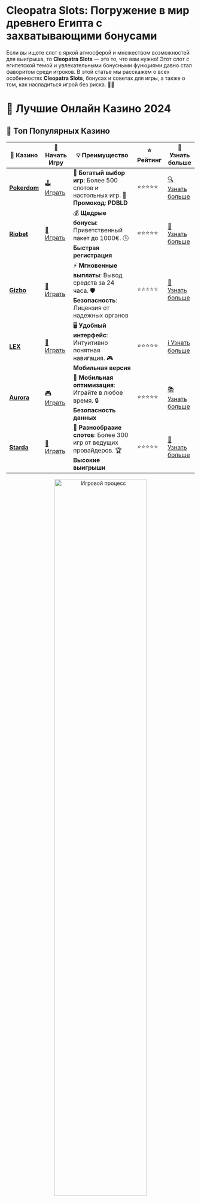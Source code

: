 # **Cleopatra Slots: Погружение в мир древнего Египта с захватывающими бонусами**

Если вы ищете слот с яркой атмосферой и множеством возможностей для выигрыша, то **Cleopatra Slots** — это то, что вам нужно! Этот слот с египетской темой и увлекательными бонусными функциями давно стал фаворитом среди игроков. В этой статье мы расскажем о всех особенностях **Cleopatra Slots**, бонусах и советах для игры, а также о том, как насладиться игрой без риска. 🎰👑

# 🎰 Лучшие Онлайн Казино 2024

## 🌟 Топ Популярных Казино

| 🎲 **Казино** | 🔗 **Начать Игру** | 💡 **Преимущество** | ⭐ **Рейтинг** | 🔗 **Узнать больше** |
|--------------|---------------------|---------------------|----------------|----------------------|
| [**Pokerdom**](https://brandplay.link/4k77v2yx) | [🕹️ Играть](https://brandplay.link/4k77v2yx) | 🎉 **Богатый выбор игр**: Более 500 слотов и настольных игр. 🎁 **Промокод**: **PDBLD** | ⭐⭐⭐⭐⭐ | [🔍 Узнать больше](https://brandplay.link/4k77v2yx) |
| [**Riobet**](https://brandplay.link/7xBLTPyj) | [🎰 Играть](https://brandplay.link/7xBLTPyj) | 💰 **Щедрые бонусы**: Приветственный пакет до 1000€. 🕒 **Быстрая регистрация** | ⭐⭐⭐⭐⭐ | [📖 Узнать больше](https://brandplay.link/7xBLTPyj) |
| [**Gizbo**](https://brandplay.link/bprXw4YV) | [🎲 Играть](https://brandplay.link/bprXw4YV) | ⚡ **Мгновенные выплаты**: Вывод средств за 24 часа. 🛡️ **Безопасность**: Лицензия от надежных органов | ⭐⭐⭐⭐⭐ | [📝 Узнать больше](https://brandplay.link/bprXw4YV) |
| [**LEX**](https://brandplay.link/zW4hdDFV) | [🤑 Играть](https://brandplay.link/zW4hdDFV) | 🖥️ **Удобный интерфейс**: Интуитивно понятная навигация. 🎮 **Мобильная версия** | ⭐⭐⭐⭐⭐ | [ℹ️ Узнать больше](https://brandplay.link/zW4hdDFV) |
| [**Aurora**](https://10trafic-stat2.com/click/668546556bcc6313411604bd/6766/13032/subaccount) | [🎮 Играть](https://10trafic-stat2.com/click/668546556bcc6313411604bd/6766/13032/subaccount) | 📱 **Мобильная оптимизация**: Играйте в любое время. 🔒 **Безопасность данных** | ⭐⭐⭐⭐⭐ | [📚 Узнать больше](https://10trafic-stat2.com/click/668546556bcc6313411604bd/6766/13032/subaccount) |
| [**Starda**](https://brandplay.link/fB7xwRFL) | [🎯 Играть](https://brandplay.link/fB7xwRFL) | 🎰 **Разнообразие слотов**: Более 300 игр от ведущих провайдеров. 🏆 **Высокие выигрыши** | ⭐⭐⭐⭐⭐ | [🔎 Узнать больше](https://brandplay.link/fB7xwRFL) |

<div align="center">
    <img src="https://i.pinimg.com/originals/87/9e/b9/879eb9354dd0699582408b68f2e253b2.gif" alt="Игровой процесс" width="70%">
</div>

## 💎 Лучшие Бонусы и Акции

| 🎲 **Казино** | 🔗 **Начать Игру** | 💡 **Преимущество** | ⭐ **Рейтинг** | 🔗 **Узнать больше** |
|--------------|---------------------|---------------------|----------------|----------------------|
| [**Kometa**](https://brandplay.link/8ZymQJV8) | [🎰 Играть](https://brandplay.link/8ZymQJV8) | 🎁 **Эксклюзивные бонусы**: Регулярные акции и промо. 🔄 **Программы лояльности** | ⭐⭐⭐⭐☆ | [🔍 Узнать больше](https://brandplay.link/8ZymQJV8) |
| [**R7**](https://brandplay.link/bMd3Yjsw) | [🕹️ Играть](https://brandplay.link/bMd3Yjsw) | 🕒 **Круглосуточная поддержка**: Всегда на связи. 💸 **Высокие лимиты** | ⭐⭐⭐⭐☆ | [📖 Узнать больше](https://brandplay.link/bMd3Yjsw) |
| [**7K**](https://brandplay.link/BvQyFShp) | [🎲 Играть](https://brandplay.link/BvQyFShp) | 🌟 **Эксклюзивные бонусы**: Только для VIP игроков. 🎉 **Сезонные акции** | ⭐⭐⭐⭐☆ | [📝 Узнать больше](https://brandplay.link/BvQyFShp) |
| [**Kent**](https://brandplay.link/Fv2WP3js) | [🤑 Играть](https://brandplay.link/Fv2WP3js) | 📈 **Высокий RTP**: Более 98%. 💼 **Профессиональная поддержка** | ⭐⭐⭐⭐☆ | [ℹ️ Узнать больше](https://brandplay.link/Fv2WP3js) |
| [**1Xslots**](https://brandplay.link/hSB1khtr) | [🎮 Играть](https://brandplay.link/hSB1khtr) | 🎉 **Множество акций**: Еженедельные бонусы и турниры. 🛡️ **Безопасность** | ⭐⭐⭐⭐☆ | [📚 Узнать больше](https://brandplay.link/hSB1khtr) |
| [**Gama**](https://brandplay.link/j6NMKsDz) | [🎯 Играть](https://brandplay.link/j6NMKsDz) | 🔍 **Интуитивный интерфейс**: Легкость использования. 🏅 **Престижные турниры** | ⭐⭐⭐⭐☆ | [🔎 Узнать больше](https://brandplay.link/j6NMKsDz) |

<div align="center">
    <img src="https://i.pinimg.com/originals/87/9e/b9/879eb9354dd0699582408b68f2e253b2.gif" alt="Игровой процесс" width="70%">
</div>

## 🚀 Быстрые Выигрыши и Поддержка

| 🎲 **Казино** | 🔗 **Начать Игру** | 💡 **Преимущество** | ⭐ **Рейтинг** | 🔗 **Узнать больше** |
|--------------|---------------------|---------------------|----------------|----------------------|
| [**Onion**](https://brandplay.link/zBGRVpQ9) | [🎰 Играть](https://brandplay.link/zBGRVpQ9) | 🤑 **Низкие ставки**: Идеально для начинающих. 🔄 **Быстрые выводы** | ⭐⭐⭐⭐☆ | [🔍 Узнать больше](https://brandplay.link/zBGRVpQ9) |
| [**Чемпион**](https://temon-gter.cfd/go/lRq?p80412p304504pcc44t17455) | [🕹️ Играть](https://temon-gter.cfd/go/lRq?p80412p304504pcc44t17455) | 🏅 **Лояльная программа**: Награды за активность. 🎁 **Ежемесячные бонусы** | ⭐⭐⭐⭐☆ | [📖 Узнать больше](https://temon-gter.cfd/go/lRq?p80412p304504pcc44t17455) |
| [**Vavada**](https://vavadapartner.pro/?promo=ea5c9275-6854-4505-94fc-95ab18221945-linkb2) | [🎲 Играть](https://vavadapartner.pro/?promo=ea5c9275-6854-4505-94fc-95ab18221945-linkb2) | 🚀 **Быстрая регистрация**: Начните играть мгновенно. 🔐 **Безопасные транзакции** | ⭐⭐⭐⭐☆ | [📝 Узнать больше](https://vavadapartner.pro/?promo=ea5c9275-6854-4505-94fc-95ab18221945-linkb2) |
| [**Friends**](https://gofriends.kim/linkb2) | [🤑 Играть](https://gofriends.kim/linkb2) | 🤝 **Социальные игры**: Играйте с друзьями. 🌐 **Мультиплатформенность** | ⭐⭐⭐⭐☆ | [ℹ️ Узнать больше](https://gofriends.kim/linkb2) |
| [**1WIN**](https://brandplay.link/smXVpBbG) | [🎮 Играть](https://brandplay.link/smXVpBbG) | 🏆 **Спортивные ставки**: Широкий выбор видов спорта. 💵 **Высокие коэффициенты** | ⭐⭐⭐⭐☆ | [📚 Узнать больше](https://brandplay.link/smXVpBbG) |
| [**Drip**](https://drp-ircp01.com/c07e6a3db) | [🎯 Играть](https://drp-ircp01.com/c07e6a3db) | 🌐 **Инновационные игры**: Новейшие игровые технологии. 🛡️ **Высокая безопасность** | ⭐⭐⭐⭐☆ | [🔎 Узнать больше](https://drp-ircp01.com/c07e6a3db) |
| [**JoyCasino**](https://rpc30.call2me.pro/?/ru/registration?apkpop=0&partner=p24970p3291217pc98f) | [🎰 Играть](https://rpc30.call2me.pro/?/ru/registration?apkpop=0&partner=p24970p3291217pc98f) | 🎁 **Приятные бонусы**: Ежедневные акции и подарки. 🕹️ **Разнообразие игр** | ⭐⭐⭐⭐☆ | [🔍 Узнать больше](https://rpc30.call2me.pro/?/ru/registration?apkpop=0&partner=p24970p3291217pc98f) |

<div align="center">
    <img src="https://i.pinimg.com/originals/87/9e/b9/879eb9354dd0699582408b68f2e253b2.gif" alt="Игровой процесс" width="70%">
</div>
---

✨ **Выбирайте лучшее казино для себя и наслаждайтесь игрой! Удачи!** ✨
![Картинка казино](https://i.pinimg.com/originals/a9/29/6e/a9296ea1cf6a7c20a985e593451f0323.png)

## Знакомство с **Cleopatra Slots** 🎮

**Cleopatra Slots** — это знаменитый видеослот, разработанный компанией IGT. Его популярность не случайна: с яркой графикой, захватывающими бонусными играми и возможностью крупных выигрышей, он привлекает игроков по всему миру. Погрузитесь в мир древнего Египта, где символы фараонов, пирамид и самой царицы Клеопатры ждут вас на каждом шагу.

### Основные характеристики **Cleopatra Slots** 🌟

1. **5 барабанов и 20 линий выплат**  
   **Cleopatra Slots** представляет собой классическую пятибарабанную игру с 20 активными линиями выплат. Это дает игрокам множество возможностей для формирования выигрышных комбинаций и получения призов.

2. **Бонусные игры и бесплатные вращения**  
   Этот слот известен своими бонусами. При выпадении трех и более символов Scatter (пирамиды) запускается бонусный раунд с бесплатными вращениями. Вы можете получить до 15 бесплатных вращений с тройным коэффициентом выигрыша!

3. **Дикие символы и возможности для увеличения выигрыша**  
   В **Cleopatra Slots** используется дикий символ (Wild), который заменяет другие символы на барабанах, увеличивая шансы на создание выигрышных комбинаций и получение крупных выплат.

4. **Тема Древнего Египта**  
   Визуальный стиль слота отражает атмосферу Древнего Египта: символы фараонов, пирамид и конечно же, сама Клеопатра. Погрузитесь в мир древнеегипетских чудес, где каждый спин может стать удачным.

## Почему стоит играть в **Cleopatra Slots**? 🎯

### 1. Множество бонусов и бесплатных вращений

**Cleopatra Slots** известен своими бонусными раундами, особенно бесплатными вращениями. Бесплатные вращения с тройным множителем — это отличная возможность увеличить свой выигрыш. Это добавляет интерес и динамичность в игровой процесс, создавая дополнительную мотивацию для игроков.

### 2. Простота и доступность

**Cleopatra Slots** — это слот, который легко понять и освоить. Даже если вы новичок, вам не будет сложно начать. Игра проста и интуитивно понятна, а всё, что вам нужно — это сделать ставку и запустить барабаны.

### 3. Высокий потенциал для выигрышей

Слот предлагает высокий потенциал для получения крупных выигрышей, особенно если активируются бесплатные вращения и бонусные функции. Это делает **Cleopatra Slots** привлекательным выбором для игроков, которые ищут возможность выиграть крупные призы.

### 4. Эстетика и атмосферность

Графика и звуковое оформление игры создают невероятную атмосферу, которая позволяет почувствовать себя в Древнем Египте. Звуки пирамид, фараонов и загадочной музыки усиливают эффект погружения в игру.

## Как играть в **Cleopatra Slots**? 🎮

Если вы хотите испытать удачу в **Cleopatra Slots**, вам нужно выполнить несколько простых шагов:

1. **Выберите онлайн-казино с **Cleopatra Slots**  
   Чтобы начать, выберите онлайн-казино, которое предлагает **Cleopatra Slots**. Убедитесь, что казино лицензировано и безопасно для игры.

2. **Запустите игру в демо-режиме**  
   Перед тем как играть на реальные деньги, вы можете попробовать слот в демо-режиме. В этом режиме вам будут предоставлены виртуальные кредиты, которые вы можете использовать для бесплатных вращений.

3. **Регистрация и ставки на реальные деньги**  
   Если вы хотите играть на реальные деньги, зарегистрируйтесь в казино, пополните счет и начинайте делать ставки.

4. **Запустите бонусные игры**  
   Пытайтесь активировать бонусные функции, такие как бесплатные вращения, для увеличения ваших выигрышей. Чем больше бонусов, тем выше шанс на успех!

## Заключение: Погружение в мир **Cleopatra Slots**!

**Cleopatra Slots** — это не просто игра, а настоящее приключение в мире Древнего Египта. С яркими графическими элементами, увлекательными бонусными раундами и возможностью крупных выигрышей, этот слот продолжает привлекать игроков по всему миру. Если вы хотите попробовать свои силы и испытать удачу, начните играть в **Cleopatra Slots** и наслаждайтесь захватывающим игровым процессом!

Пробуйте **Cleopatra Slots** в демо-режиме и получите удовольствие от игры без риска, а затем переходите к реальной игре и выигрывайте! 🎉🎰
